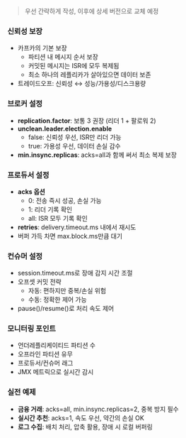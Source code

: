 > 우선 간략하게 작성, 이후에 상세 버전으로 교체 예정

### 신뢰성 보장
* 카프카의 기본 보장
  * 파티션 내 메시지 순서 보장
  * 커밋된 메시지는 ISR에 모두 복제됨
  * 최소 하나의 레플리카가 살아있으면 데이터 보존
* 트레이드오프: 신뢰성 ↔ 성능/가용성/디스크용량

### 브로커 설정
* **replication.factor**: 보통 3 권장 (리더 1 + 팔로워 2)
* **unclean.leader.election.enable**
  * false: 신뢰성 우선, ISR만 리더 가능
  * true: 가용성 우선, 데이터 손실 감수
* **min.insync.replicas**: acks=all과 함께 써서 최소 복제 보장

### 프로듀서 설정
* **acks 옵션**
  * 0: 전송 즉시 성공, 손실 가능
  * 1: 리더 기록 확인
  * all: ISR 모두 기록 확인
* **retries**: delivery.timeout.ms 내에서 재시도
* 버퍼 가득 차면 max.block.ms만큼 대기

### 컨슈머 설정
* session.timeout.ms로 장애 감지 시간 조절
* 오프셋 커밋 전략
  * 자동: 편하지만 중복/손실 위험
  * 수동: 정확한 제어 가능
* pause()/resume()로 처리 속도 제어

### 모니터링 포인트
* 언더레플리케이티드 파티션 수
* 오프라인 파티션 유무
* 프로듀서/컨슈머 래그
* JMX 메트릭으로 실시간 감시

### 실전 예제
* **금융 거래**: acks=all, min.insync.replicas=2, 중복 방지 필수
* **실시간 추천**: acks=1, 속도 우선, 약간의 손실 OK
* **로그 수집**: 배치 처리, 압축 활용, 장애 시 로컬 버퍼링